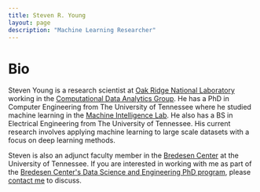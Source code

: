 ```yaml
---
title: Steven R. Young
layout: page
description: "Machine Learning Researcher"
---
```


# Bio
Steven Young is a research scientist at [Oak Ridge National Laboratory](https://www.ornl.gov) working in the [Computational Data Analytics Group](https://www.ornl.gov/division/csed/computational-data).
He has a PhD in Computer Engineering from The University of Tennessee where he studied machine learning in the [Machine Intelligence Lab](http://mil.engr.utk.edu).
He also has a BS in Electrical Engineering from The University of Tennessee.
His current research involves applying machine learning to large scale datasets with a focus on deep learning methods.

Steven is also an adjunct faculty member in the [Bredesen Center](https://bredesencenter.utk.edu/) at the University of Tennessee. If you are interested in working with me as part of the [Bredesen Center's Data Science and Engineering PhD program](https://bredesencenter.utk.edu/the-data-science-and-engineering-phd/), please [contact me](/contact) to discuss. 
